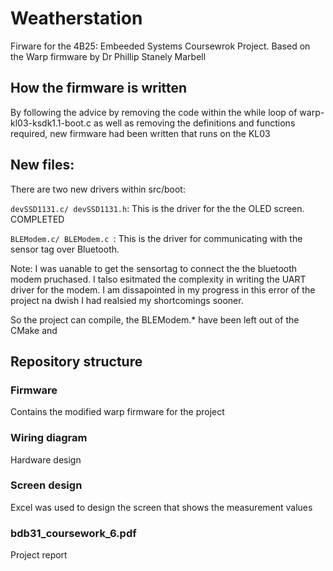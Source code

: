 # Weatherstation
Firware for the 4B25: Embeeded Systems Coursewrok Project. Based on the Warp firmware by Dr Phillip Stanely Marbell


## How the firmware is written
By following the advice by removing the code within the while loop of warp-kl03-ksdk1.1-boot.c as well as removing the definitions and functions required, new firmware had been written that runs on the KL03

## New files:
There are two new drivers within src/boot:

   `devSSD1131.c/ devSSD1131.h`: This is the driver for the the OLED screen. COMPLETED

   `BLEModem.c/ BLEModem.c `: This is the driver for communicating with the sensor tag over Bluetooth.
   
   Note: I was uanable to get the sensortag to connect the the bluetooth modem pruchased. I talso esitmated the complexity in writing the UART driver for the modem. I am dissapointed in my progress in this error of the project na dwish I had realsied my shortcomings sooner.
   
   So the project can compile, the BLEModem.* have been left out of the CMake and 

## Repository structure
### Firmware
Contains the modified warp firmware for the project
### Wiring diagram
Hardware design
### Screen design
Excel was used to design the screen that shows the measurement values
### bdb31_coursework_6.pdf
Project report
